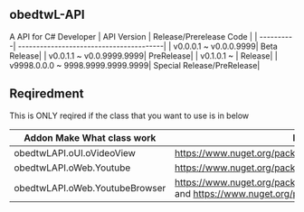 ## obedtwL-API
A API for C# Developer
| API Version |  Release/Prerelease Code  |
| ----------| ----------------------------------------|
| v0.0.0.1 ~ v0.0.0.9999| Beta Release|
| v0.0.1.1 ~ v0.0.9999.9999| PreRelease|
| v0.1.0.1 ~ | Release|
| v9998.0.0.0 ~ 9998.9999.9999.9999| Special Release/PreRelease|

## Reqiredment

This is ONLY reqired if the class that you want to use is in below

| Addon Make What class work |  Link   |
| ----------| ------------------------------------------------|
| obedtwLAPI.oUI.oVideoView     | https://www.nuget.org/packages/Vlc.DotNet.Forms |
| obedtwLAPI.oWeb.Youtube   | https://www.nuget.org/packages/YoutubeExplode|
| obedtwLAPI.oWeb.YoutubeBrowser   | https://www.nuget.org/packages/Microsoft.Web.WebView2 and https://www.nuget.org/packages/YoutubeExplode|
